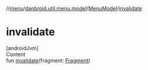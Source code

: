 //[menu](../../../index.md)/[danbroid.util.menu.model](../index.md)/[MenuModel](index.md)/[invalidate](invalidate.md)



# invalidate  
[androidJvm]  
Content  
fun [invalidate](invalidate.md)(fragment: [Fragment](https://developer.android.com/reference/kotlin/androidx/fragment/app/Fragment.html))  



